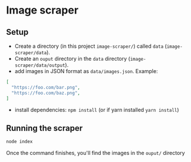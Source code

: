 # Image scraper

## Setup

* Create a directory (in this project `image-scraper/`) called `data` (`image-scraper/data`).
* Create an `ouput` directory in the `data` directory (`image-scraper/data/output`).
* add images in JSON format as `data/images.json`. Example:
```json
[
  "https://foo.com/bar.png",
  "https://foo.com/baz.png",
]
```
* install dependencies: `npm install` (or if yarn installed `yarn install`)

## Running the scraper

```js
node index
```

Once the command finishes, you'll find the images in the `ouput/` directory
